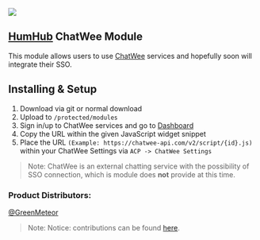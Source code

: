 [![](resources/chatweelogo.png)](https://chatwee.com/)

## [HumHub](https://www.humhub.org/en) ChatWee Module

This module allows users to use [ChatWee](https://chatwee.com) services and hopefully soon will integrate their SSO.

## Installing & Setup
1. Download via git or normal download
2. Upload to `/protected/modules`
3. Sign in/up to ChatWee services and go to [Dashboard](https://client.chatwee.com/v2/dashboard/index)
4. Copy the URL within the given JavaScript widget snippet
5. Place the URL `(Example: https://chatwee-api.com/v2/script/{id}.js)` within your ChatWee Settings via `ACP -> ChatWee Settings`

> Note: ChatWee is an external chatting service with the possibility of SSO connection, which is module does **not** provide at this time.

### __Product Distributors:__
[@GreenMeteor](https://github.com/GreenMeteor)

> Note: Notice: contributions can be found [here](https://github.com/GreenMeteor/humhub-chatwee-module/blob/master/.github/CONTRIBUTORS.md).

